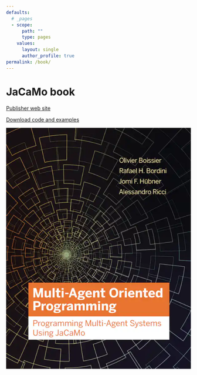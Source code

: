 ```yaml
---
defaults:
  # _pages
  - scope:
      path: ""
      type: pages
    values:
      layout: single
      author_profile: true
permalink: /book/
---
```


# JaCaMo book

  [Publisher web site](https://mitpress.mit.edu/books/multi-agent-oriented-programming)

  [Download code and examples](https://jacamo-lang.github.io/documentation/maop-book/readme.html)

  ![book cover](jacamo-book-cover.jpg)
